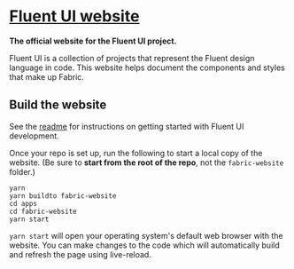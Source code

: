 # [Fluent UI website](https://dev.microsoft.com/fabric)

**The official website for the Fluent UI project.**

Fluent UI is a collection of projects that represent the Fluent design language in code. This website helps document the components and styles that make up Fabric.

## Build the website

See the [readme](https://github.com/Microsoft/fluentui) for instructions on getting started with Fluent UI development.

Once your repo is set up, run the following to start a local copy of the website. (Be sure to **start from the root of the repo**, not the `fabric-website` folder.)

```
yarn
yarn buildto fabric-website
cd apps
cd fabric-website
yarn start
```

`yarn start` will open your operating system's default web browser with the website. You can make changes to the code which will automatically build and refresh the page using live-reload.

